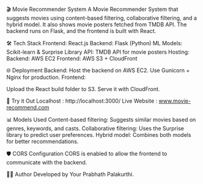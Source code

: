 🎬 Movie Recommender System
A Movie Recommender System that suggests movies using content-based filtering, collaborative filtering, and a hybrid model. It also shows movie posters fetched from TMDB API. The backend runs on Flask, and the frontend is built with React.


🛠️ Tech Stack
Frontend: React.js
Backend: Flask (Python)
ML Models: Scikit-learn & Surprise Library
API: TMDB API for movie posters
Hosting:
Backend: AWS EC2
Frontend: AWS S3 + CloudFront

🌐 Deployment
Backend:
Host the backend on AWS EC2.
Use Gunicorn + Nginx for production.
Frontend:

Upload the React build folder to S3.
Serve it with CloudFront.

🚀 Try it Out
Localhost : http://localhost:3000/
Live Website : www.movie-recommend.com


📊 Models Used
Content-based filtering: Suggests similar movies based on genres, keywords, and casts.
Collaborative filtering: Uses the Surprise library to predict user preferences.
Hybrid model: Combines both models for better recommendations.

🛡️ CORS Configuration
CORS is enabled to allow the frontend to communicate with the backend.


👨‍💻 Author
Developed by Your Prabhath Palakurthi.




